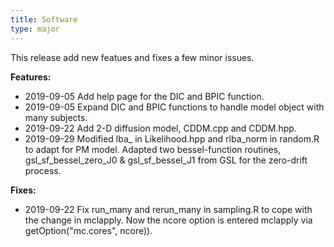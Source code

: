 ```yaml
---
title: Software
type: major
---
```


This release add new featues and fixes a few minor issues.

**Features:**

* 2019-09-05 Add help page for the DIC and BPIC function.
* 2019-09-05 Expand DIC and BPIC functions to handle model object with many subjects.
* 2019-09-22 Add 2-D diffusion model, CDDM.cpp and CDDM.hpp.
* 2019-09-29 Modified lba_ in Likelihood.hpp and rlba_norm in random.R to adapt for PM model. Adapted two bessel-function routines, gsl_sf_bessel_zero_J0 & gsl_sf_bessel_J1 from GSL for the zero-drift process. 

**Fixes:**

* 2019-09-22 Fix run_many and rerun_many in sampling.R to cope with the change in mclapply. Now the ncore option is entered mclapply via getOption("mc.cores", ncore)). 


